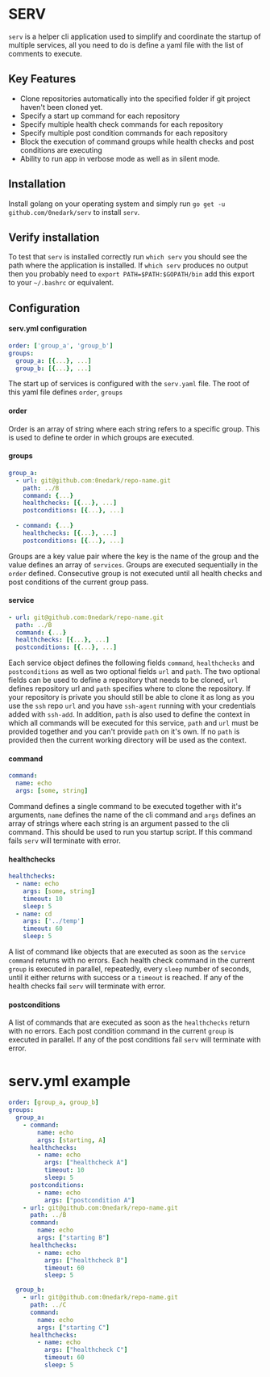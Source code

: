 # SERV

`serv` is a helper cli application used to simplify and coordinate the startup of multiple services, all you need to do
is define a yaml file with the list of comments to execute.

## Key Features

* Clone repositories automatically into the specified folder if git project haven't been cloned yet.
* Specify a start up command for each repository
* Specify multiple health check commands for each repository
* Specify multiple post condition commands for each repository
* Block the execution of command groups while health checks and post conditions are executing
* Ability to run app in verbose mode as well as in silent mode.

## Installation

Install golang on your operating system and simply run `go get -u github.com/0nedark/serv` to install `serv`.

## Verify installation

To test that `serv` is installed correctly run `which serv` you should see the path where the application is installed.
If `which serv` produces no output then you probably need to `export PATH=$PATH:$GOPATH/bin` add this export to your
`~/.bashrc` or equivalent.

## Configuration

#### serv.yml configuration

```yaml
order: ['group_a', 'group_b']
groups:
  group_a: [{...}, ...]
  group_b: [{...}, ...]
```

The start up of services is configured with the `serv.yaml` file. The root of this yaml file defines `order`, `groups`

#### order
Order is an array of string where each string refers to a specific group. This is used to define te order in which
groups are executed.

#### groups

```yaml
group_a:
  - url: git@github.com:0nedark/repo-name.git
    path: ../B
    command: {...}
    healthchecks: [{...}, ...]
    postconditions: [{...}, ...]
    
  - command: {...}
    healthchecks: [{...}, ...]
    postconditions: [{...}, ...]
```

Groups are a key value pair where the key is the name of the group and the value defines an array of `services`. Groups
are executed sequentially in the `order` defined. Consecutive group is not executed until all health checks and post
conditions of the current group pass.

#### service

```yaml
- url: git@github.com:0nedark/repo-name.git
  path: ../B
  command: {...}
  healthchecks: [{...}, ...]
  postconditions: [{...}, ...]
```

Each service object defines the following fields `command`, `healthchecks` and `postconditions` as well as two optional
fields `url` and `path`. The two optional fields can be used to define a repository that needs to be cloned, `url`
defines repository url and `path` specifies where to clone the repository. If your repository is private you should
still be able to clone it as long as you use the `ssh` repo `url` and you have `ssh-agent` running with your credentials
added with `ssh-add`. In addition, `path` is also used to define the context in which all commands will be executed for
this service, `path` and `url` must be provided together and you can't provide `path` on it's own. If no `path` is provided then
the current working directory will be used as the context.

#### command
```yaml
command:
  name: echo
  args: [some, string]
```
Command defines a single command to be executed together with it's arguments, `name` defines the name of the cli command
and `args` defines an array of strings where each string is an argument passed to the cli command. This should be used
to run you startup script. If this command fails `serv` will terminate with error.

#### healthchecks
```yaml
healthchecks:
  - name: echo
    args: [some, string]
    timeout: 10
    sleep: 5
  - name: cd
    args: ['../temp']
    timeout: 60
    sleep: 5
```

A list of command like objects that are executed as soon as the `service` `command` returns with no errors. Each health
check command in the current `group` is executed in parallel, repeatedly, every `sleep` number of seconds, until it
either returns with success or a `timeout` is reached. If any of the health checks fail `serv` will terminate with
error.

#### postconditions
A list of commands that are executed as soon as the `healthchecks` return with no errors. Each post condition command in
the current `group` is executed in parallel. If any of the post conditions fail `serv` will terminate with error.

# serv.yml example
```yaml
order: [group_a, group_b]
groups:
  group_a:
    - command:
        name: echo
        args: [starting, A]
      healthchecks:
        - name: echo
          args: ["healthcheck A"]
          timeout: 10
          sleep: 5
      postconditions:
        - name: echo
          args: ["postcondition A"]
    - url: git@github.com:0nedark/repo-name.git
      path: ../B
      command:
        name: echo
        args: ["starting B"]
      healthchecks:
        - name: echo
          args: ["healthcheck B"]
          timeout: 60
          sleep: 5

  group_b:
    - url: git@github.com:0nedark/repo-name.git
      path: ../C
      command:
        name: echo
        args: ["starting C"]
      healthchecks:
        - name: echo
          args: ["healthcheck C"]
          timeout: 60
          sleep: 5
```